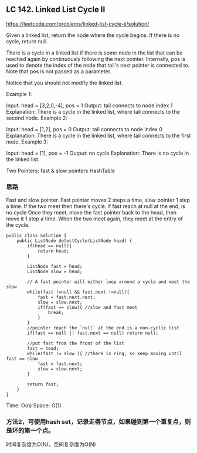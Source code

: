 ## LC 142. Linked List Cycle II
https://leetcode.com/problems/linked-list-cycle-ii/solution/

Given a linked list, return the node where the cycle begins. If there is no cycle, return null.

There is a cycle in a linked list if there is some node in the list that can be reached again by continuously following the next pointer. Internally, pos is used to denote the index of the node that tail's next pointer is connected to. Note that pos is not passed as a parameter.

Notice that you should not modify the linked list.

Example 1:

Input: head = [3,2,0,-4], pos = 1 Output: tail connects to node index 1 Explanation: There is a cycle in the linked list, where tail connects to the second node. Example 2:

Input: head = [1,2], pos = 0 Output: tail connects to node index 0 Explanation: There is a cycle in the linked list, where tail connects to the first node. Example 3:

Input: head = [1], pos = -1 Output: no cycle Explanation: There is no cycle in the linked list.

Two Pointers: fast & slow pointers
HashTable

### 思路
Fast and slow pointer.
Fast pointer moves 2 steps a time, slow pointer 1 step a time.
If the two meet then there's cycle. if fast reach at null at the end, is no cycle
Once they meet, move the fast pointer back to the head, then move it 1 step a time.
When the two meet again, they meet at the entry of the cycle.
```
public class Solution {
    public ListNode detectCycle(ListNode head) {
        if(head == null){
            return head;
        }
        
        ListNode fast = head;
        ListNode slow = head;
        
        // A fast pointer will either loop around a cycle and meet the slow
        while(fast !=null && fast.next !=null){
            fast = fast.next.next;
            slow = slow.next;
            if(fast == slow){ //slow and fast meet
                break;
            }
        }
        //pointer reach the `null` at the end is a non-cyclic list
        if(fast == null || fast.next == null) return null;
        
        //put fast from the front of the list
        fast = head;
        while(fast != slow ){ //there is ring, so keep moving until fast == slow
            fast = fast.next;
            slow = slow.next;
        }
        
        return fast;
    }
}
```
Time: O(n)
Space: O(1)


### 方法2，可使用hash set，记录走得节点，如果碰到第一个重复点，则是环的第一个点。
时间复杂度为O(N)，空间复杂度为O(N)

